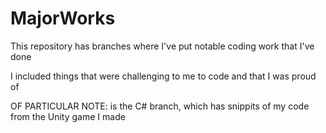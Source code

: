 # MajorWorks

This repository has branches where I've put notable coding work that I've done

I included things that were challenging to me to code and that I was proud of

OF PARTICULAR NOTE: is the C# branch, which has snippits of my code from the Unity game I made
